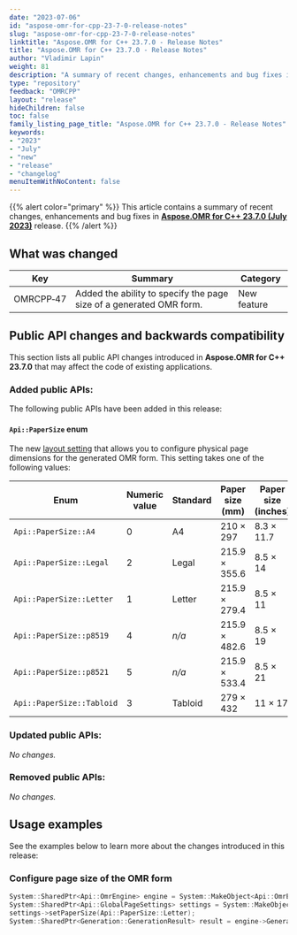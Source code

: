 ```yaml
---
date: "2023-07-06"
id: "aspose-omr-for-cpp-23-7-0-release-notes"
slug: "aspose-omr-for-cpp-23-7-0-release-notes"
linktitle: "Aspose.OMR for C++ 23.7.0 - Release Notes"
title: "Aspose.OMR for C++ 23.7.0 - Release Notes"
author: "Vladimir Lapin"
weight: 81
description: "A summary of recent changes, enhancements and bug fixes in Aspose.OMR for C++ 23.7.0 (July 2023) release."
type: "repository"
feedback: "OMRCPP"
layout: "release"
hideChildren: false
toc: false
family_listing_page_title: "Aspose.OMR for C++ 23.7.0 - Release Notes"
keywords:
- "2023"
- "July"
- "new"
- "release"
- "changelog"
menuItemWithNoContent: false
---
```


{{% alert color="primary" %}} 
This article contains a summary of recent changes, enhancements and bug fixes in [**Aspose.OMR for C++ 23.7.0 (July 2023)**](https://www.nuget.org/packages/Aspose.OMR.Cpp/23.7.0) release.
{{% /alert %}} 

## What was changed

Key | Summary | Category
--- | ------- | --------
OMRCPP&#8209;47 | Added the ability to specify the page size of a generated OMR form. | New feature

## Public API changes and backwards compatibility

This section lists all public API changes introduced in **Aspose.OMR for C++ 23.7.0** that may affect the code of existing applications.

### Added public APIs:

The following public APIs have been added in this release:

#### `Api::PaperSize` enum

The new [layout setting](https://docs.aspose.com/omr/cpp/generate-template/page-setup/) that allows you to configure physical page dimensions for the generated OMR form. This setting takes one of the following values:

Enum | Numeric value | Standard | Paper size (mm) | Paper size (inches) | Dimensions (pixels)
---- | ------------- | -------- | --------------- | ------------------- | -------------------
`Api::PaperSize::A4` | 0 | A4 | 210 × 297 | 8.3 × 11.7 | 2,480 × 3,508
`Api::PaperSize::Legal` | 2 | Legal | 215.9 × 355.6 | 8.5 × 14 | 2,551 × 4,205
`Api::PaperSize::Letter` | 1 | Letter | 215.9 × 279.4 | 8.5 × 11 | 2,551 × 3,295
`Api::PaperSize::p8519` | 4 | _n/a_ | 215.9 × 482.6 | 8.5 × 19 | 2551 × 5702
`Api::PaperSize::p8521` | 5 | _n/a_ | 215.9 × 533.4 | 8.5 × 21 | 2551 × 6302
`Api::PaperSize::Tabloid` | 3 | Tabloid | 279 × 432 | 11 × 17 | 3295 × 5102

### Updated public APIs:

_No changes._

### Removed public APIs:

_No changes._

## Usage examples

See the examples below to learn more about the changes introduced in this release:

### Configure page size of the OMR form

```cpp
System::SharedPtr<Api::OmrEngine> engine = System::MakeObject<Api::OmrEngine>();
System::SharedPtr<Api::GlobalPageSettings> settings = System::MakeObject<Api::GlobalPageSettings>();
settings->setPaperSize(Api::PaperSize::Letter);
System::SharedPtr<Generation::GenerationResult> result = engine->GenerateTemplate(markupPath, nullptr, settings);
```
